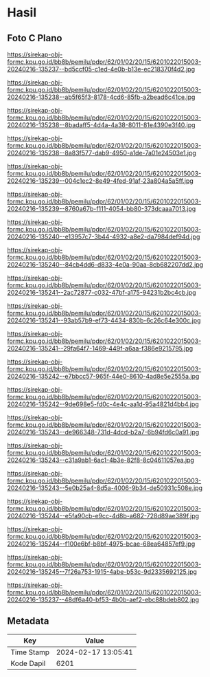 # Hasil

## Foto C Plano

https://sirekap-obj-formc.kpu.go.id/bb8b/pemilu/pdpr/62/01/02/20/15/6201022015003-20240216-135237--bd5ccf05-c1ed-4e0b-b13e-ec218370f4d2.jpg

https://sirekap-obj-formc.kpu.go.id/bb8b/pemilu/pdpr/62/01/02/20/15/6201022015003-20240216-135238--ab5f65f3-8178-4cd6-85fb-a2bead6c41ce.jpg

https://sirekap-obj-formc.kpu.go.id/bb8b/pemilu/pdpr/62/01/02/20/15/6201022015003-20240216-135238--8badaff5-4d4a-4a38-8011-81e4390e3f40.jpg

https://sirekap-obj-formc.kpu.go.id/bb8b/pemilu/pdpr/62/01/02/20/15/6201022015003-20240216-135238--8a83f577-dab9-4950-a1de-7a01e24503e1.jpg

https://sirekap-obj-formc.kpu.go.id/bb8b/pemilu/pdpr/62/01/02/20/15/6201022015003-20240216-135239--004c1ec2-8e49-4fed-91af-23a804a5a5ff.jpg

https://sirekap-obj-formc.kpu.go.id/bb8b/pemilu/pdpr/62/01/02/20/15/6201022015003-20240216-135239--8760a67b-f111-4054-bb80-373dcaaa7013.jpg

https://sirekap-obj-formc.kpu.go.id/bb8b/pemilu/pdpr/62/01/02/20/15/6201022015003-20240216-135240--e13957c7-3b44-4932-a8e2-da7984def94d.jpg

https://sirekap-obj-formc.kpu.go.id/bb8b/pemilu/pdpr/62/01/02/20/15/6201022015003-20240216-135240--84cb4dd6-d833-4e0a-90aa-8cb682207dd2.jpg

https://sirekap-obj-formc.kpu.go.id/bb8b/pemilu/pdpr/62/01/02/20/15/6201022015003-20240216-135241--2ac72877-c032-47bf-a175-94231b2bc4cb.jpg

https://sirekap-obj-formc.kpu.go.id/bb8b/pemilu/pdpr/62/01/02/20/15/6201022015003-20240216-135241--93ab57b9-ef73-4434-830b-6c26c64e300c.jpg

https://sirekap-obj-formc.kpu.go.id/bb8b/pemilu/pdpr/62/01/02/20/15/6201022015003-20240216-135241--29fa64f7-1469-449f-a6aa-f386e9215795.jpg

https://sirekap-obj-formc.kpu.go.id/bb8b/pemilu/pdpr/62/01/02/20/15/6201022015003-20240216-135242--e7bbcc57-965f-44e0-8610-4ad8e5e2555a.jpg

https://sirekap-obj-formc.kpu.go.id/bb8b/pemilu/pdpr/62/01/02/20/15/6201022015003-20240216-135242--9de698e5-fd0c-4e4c-aa1d-95a4821d4bb4.jpg

https://sirekap-obj-formc.kpu.go.id/bb8b/pemilu/pdpr/62/01/02/20/15/6201022015003-20240216-135243--de966348-731d-4dcd-b2a7-6b94fd6c0a91.jpg

https://sirekap-obj-formc.kpu.go.id/bb8b/pemilu/pdpr/62/01/02/20/15/6201022015003-20240216-135243--c31a9ab1-6ac1-4b3e-82f8-8c04611057ea.jpg

https://sirekap-obj-formc.kpu.go.id/bb8b/pemilu/pdpr/62/01/02/20/15/6201022015003-20240216-135243--5e0b25a4-8d5a-4006-9b34-de50931c508e.jpg

https://sirekap-obj-formc.kpu.go.id/bb8b/pemilu/pdpr/62/01/02/20/15/6201022015003-20240216-135244--e5fa90cb-e9cc-4d8b-a682-728d89ae389f.jpg

https://sirekap-obj-formc.kpu.go.id/bb8b/pemilu/pdpr/62/01/02/20/15/6201022015003-20240216-135244--f100e6bf-b8bf-4975-bcae-68ea64857ef9.jpg

https://sirekap-obj-formc.kpu.go.id/bb8b/pemilu/pdpr/62/01/02/20/15/6201022015003-20240216-135245--7f26a753-1915-4abe-b53c-9d2335692125.jpg

https://sirekap-obj-formc.kpu.go.id/bb8b/pemilu/pdpr/62/01/02/20/15/6201022015003-20240216-135237--48df6a40-bf53-4b0b-aef2-ebc88bdeb802.jpg


## Metadata

| Key        | Value               |
| ---------- | ------------------- |
| Time Stamp | 2024-02-17 13:05:41 |
| Kode Dapil | 6201                |



